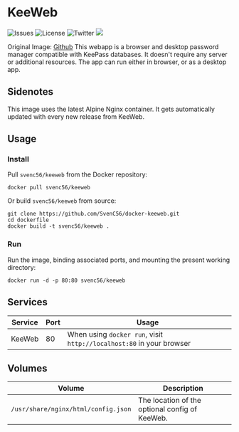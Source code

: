 # KeeWeb
![Issues](https://img.shields.io/github/issues/SvenC56/docker-keeweb) ![License](https://img.shields.io/github/license/SvenC56/docker-keeweb) ![Twitter](https://img.shields.io/twitter/url/https/github.com%2FSvenC56%2Fdocker-keeweb) [![](https://images.microbadger.com/badges/version/svenc56/keeweb.svg)](https://microbadger.com/images/svenc56/keeweb "Get your own version badge on microbadger.com")

Original Image: [Github](https://github.com/keeweb/keeweb)
This webapp is a browser and desktop password manager compatible with KeePass databases. It doesn't require any server or additional resources. The app can run either in browser, or as a desktop app.

## Sidenotes
This image uses the latest Alpine Nginx container. It gets automatically updated with every new release from KeeWeb.

## Usage

### Install

Pull `svenc56/keeweb` from the Docker repository:

    docker pull svenc56/keeweb


Or build `svenc56/keeweb` from source:

    git clone https://github.com/SvenC56/docker-keeweb.git
    cd dockerfile
    docker build -t svenc56/keeweb .

### Run

Run the image, binding associated ports, and mounting the present working
directory:

    docker run -d -p 80:80 svenc56/keeweb


## Services

Service     | Port | Usage
------------|------|------
KeeWeb      | 80 | When using `docker run`, visit `http://localhost:80` in your browser

## Volumes

Volume          | Description
----------------|-------------
`/usr/share/nginx/html/config.json` | The location of the optional config of KeeWeb.
